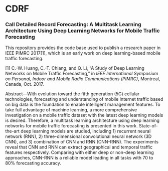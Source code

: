# CDRF 
### Call Detailed Record Forecasting: A Multitask Learning Architecture Using Deep Learning Networks for Mobile Traffic Forecasting

This repository provides the code base used to publish a research paper in IEEE PIMRC 2017[1], which is an early work on deep learning-based mobile traffic forecasting.


[1] C.-W. Huang, C.-T. Chiang, and Q. Li, “A Study of Deep Learning Networks on Mobile Traffic Forecasting,” in *IEEE International Symposium on Personal, Indoor and Mobile Radio Communications (PIMRC)*, Montreal, Canada, Oct. 2017.

Abstract—With evolution toward the fifth generation (5G) cellular technologies, forecasting and understanding of mobile Internet traffic based on big data is the foundation to enable intelligent management features. To take full advantage of machine learning, a more comprehensive investigation on a mobile traffic dataset with the latest deep learning models is desired. Therefore, a multitask learning architecture using deep learning networks for mobile traffic forecasting is presented in this work. State-of-the-art deep learning models are studied, including 1) recurrent neural network (RNN), 2) three-dimensional convolutional neural network (3D CNN), and 3) combination of CNN and RNN (CNN-RNN). The experiments reveal that CNN and RNN can extract geographical and temporal traffic features respectively. Comparing with either deep or non-deep learning approaches, CNN-RNN is a reliable model leading in all tasks with 70 to 80% forecasting accuracy.
